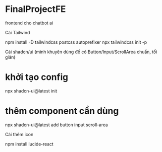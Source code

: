 # FinalProjectFE
frontend cho chatbot ai

Cài Tailwind

npm install -D tailwindcss postcss autoprefixer
npx tailwindcss init -p

Cài shadcn/ui
(mình khuyên dùng để có Button/Input/ScrollArea chuẩn, tối giản)


# khởi tạo config
npx shadcn-ui@latest init
# thêm component cần dùng
npx shadcn-ui@latest add button input scroll-area

Cài thêm icon

npm install lucide-react